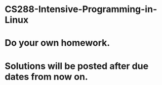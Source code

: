 # CS288-Intensive-Programming-in-Linux
# Do your own homework.
# Solutions will be posted after due dates from now on.
